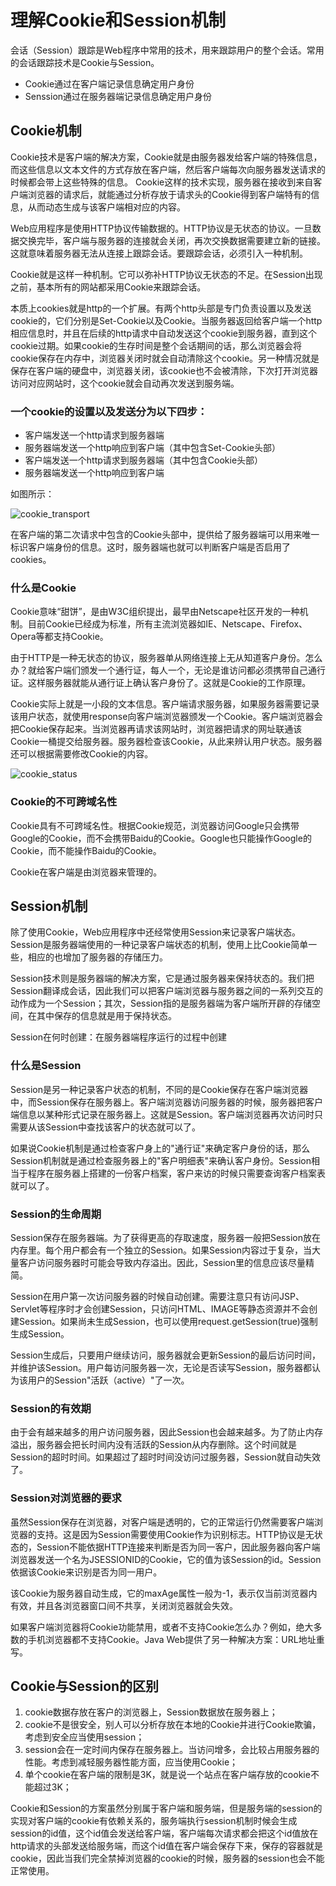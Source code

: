 # 理解Cookie和Session机制

会话（Session）跟踪是Web程序中常用的技术，用来跟踪用户的整个会话。常用的会话跟踪技术是Cookie与Session。
* Cookie通过在客户端记录信息确定用户身份
* Senssion通过在服务器端记录信息确定用户身份

## Cookie机制

Cookie技术是客户端的解决方案，Cookie就是由服务器发给客户端的特殊信息，而这些信息以文本文件的方式存放在客户端，然后客户端每次向服务器发送请求的时候都会带上这些特殊的信息。
Cookie这样的技术实现，服务器在接收到来自客户端浏览器的请求后，就能通过分析存放于请求头的Cookie得到客户端特有的信息，从而动态生成与该客户端相对应的内容。

Web应用程序是使用HTTP协议传输数据的。HTTP协议是无状态的协议。一旦数据交换完毕，客户端与服务器的连接就会关闭，再次交换数据需要建立新的链接。这就意味着服务器无法从连接上跟踪会话。要跟踪会话，必须引入一种机制。

Cookie就是这样一种机制。它可以弥补HTTP协议无状态的不足。在Session出现之前，基本所有的网站都采用Cookie来跟踪会话。

本质上cookies就是http的一个扩展。有两个http头部是专门负责设置以及发送cookie的，它们分别是Set-Cookie以及Cookie。当服务器返回给客户端一个http相应信息时，并且在后续的http请求中自动发送这个cookie到服务器，直到这个cookie过期。如果cookie的生存时间是整个会话期间的话，那么浏览器会将cookie保存在内存中，浏览器关闭时就会自动清除这个cookie。另一种情况就是保存在客户端的硬盘中，浏览器关闭，该cookie也不会被清除，下次打开浏览器访问对应网站时，这个cookie就会自动再次发送到服务端。

### 一个cookie的设置以及发送分为以下四步：
* 客户端发送一个http请求到服务器端
* 服务器端发送一个http响应到客户端（其中包含Set-Cookie头部）
* 客户端发送一个http请求到服务器端（其中包含Cookie头部）
* 服务器端发送一个http响应到客户端

如图所示：

![cookie_transport](http://static.oschina.net/uploads/space/2015/0406/201833_rQQV_120166.png)

在客户端的第二次请求中包含的Cookie头部中，提供给了服务器端可以用来唯一标识客户端身份的信息。这时，服务器端也就可以判断客户端是否启用了cookies。

### 什么是Cookie

Cookie意味“甜饼”，是由W3C组织提出，最早由Netscape社区开发的一种机制。目前Cookie已经成为标准，所有主流浏览器如IE、Netscape、Firefox、Opera等都支持Cookie。

由于HTTP是一种无状态的协议，服务器单从网络连接上无从知道客户身份。怎么办？就给客户端们颁发一个通行证，每人一个，无论是谁访问都必须携带自己通行证。这样服务器就能从通行证上确认客户身份了。这就是Cookie的工作原理。

Cookie实际上就是一小段的文本信息。客户端请求服务器，如果服务器需要记录该用户状态，就使用response向客户端浏览器颁发一个Cookie。客户端浏览器会把Cookie保存起来。当浏览器再请求该网站时，浏览器把请求的网址联通该Cookie一桶提交给服务器。服务器检查该Cookie，从此来辨认用户状态。服务器还可以根据需要修改Cookie的内容。

![cookie_status](http://static.oschina.net/uploads/space/2015/0403/140007_OZCH_120166.gif)

### Cookie的不可跨域名性

Cookie具有不可跨域名性。根据Cookie规范，浏览器访问Google只会携带Google的Cookie，而不会携带Baidu的Cookie。Google也只能操作Google的Cookie，而不能操作Baidu的Cookie。

Cookie在客户端是由浏览器来管理的。

## Session机制

除了使用Cookie，Web应用程序中还经常使用Session来记录客户端状态。Session是服务器端使用的一种记录客户端状态的机制，使用上比Cookie简单一些，相应的也增加了服务器的存储压力。

Session技术则是服务器端的解决方案，它是通过服务器来保持状态的。我们把Session翻译成会话，因此我们可以把客户端浏览器与服务器之间的一系列交互的动作成为一个Session；其次，Session指的是服务器端为客户端所开辟的存储空间，在其中保存的信息就是用于保持状态。

Session在何时创建：在服务器端程序运行的过程中创建

### 什么是Session

Session是另一种记录客户状态的机制，不同的是Cookie保存在客户端浏览器中，而Session保存在服务器上。客户端浏览器访问服务器的时候，服务器把客户端信息以某种形式记录在服务器上。这就是Session。客户端浏览器再次访问时只需要从该Session中查找该客户的状态就可以了。

如果说Cookie机制是通过检查客户身上的"通行证"来确定客户身份的话，那么Session机制就是通过检查服务器上的"客户明细表"来确认客户身份。Session相当于程序在服务器上搭建的一份客户档案，客户来访的时候只需要查询客户档案表就可以了。

### Session的生命周期

Session保存在服务器端。为了获得更高的存取速度，服务器一般把Session放在内存里。每个用户都会有一个独立的Session。如果Session内容过于复杂，当大量客户访问服务器时可能会导致内存溢出。因此，Session里的信息应该尽量精简。

Session在用户第一次访问服务器的时候自动创建。需要注意只有访问JSP、Servlet等程序时才会创建Session，只访问HTML、IMAGE等静态资源并不会创建Session。如果尚未生成Session，也可以使用request.getSession(true)强制生成Session。

Session生成后，只要用户继续访问，服务器就会更新Session的最后访问时间，并维护该Session。用户每访问服务器一次，无论是否读写Session，服务器都认为该用户的Session"活跃（active）"了一次。

### Session的有效期

由于会有越来越多的用户访问服务器，因此Session也会越来越多。为了防止内存溢出，服务器会把长时间内没有活跃的Session从内存删除。这个时间就是Session的超时时间。如果超过了超时时间没访问过服务器，Session就自动失效了。

### Session对浏览器的要求

虽然Session保存在浏览器，对客户端是透明的，它的正常运行仍然需要客户端浏览器的支持。这是因为Session需要使用Cookie作为识别标志。HTTP协议是无状态的，Session不能依据HTTP连接来判断是否为同一客户，因此服务器向客户端浏览器发送一个名为JSESSIONID的Cookie，它的值为该Session的id。Session依据该Cookie来识别是否为同一用户。

该Cookie为服务器自动生成，它的maxAge属性一般为-1，表示仅当前浏览器内有效，并且各浏览器窗口间不共享，关闭浏览器就会失效。

如果客户端浏览器将Cookie功能禁用，或者不支持Cookie怎么办？例如，绝大多数的手机浏览器都不支持Cookie。Java Web提供了另一种解决方案：URL地址重写。

## Cookie与Session的区别

1. cookie数据存放在客户的浏览器上，Session数据放在服务器上；
2. cookie不是很安全，别人可以分析存放在本地的Cookie并进行Cookie欺骗，考虑到安全应当使用session；
3. session会在一定时间内保存在服务器上。当访问增多，会比较占用服务器的性能。考虑到减轻服务器性能方面，应当使用Cookie；
4. 单个cookie在客户端的限制是3K，就是说一个站点在客户端存放的cookie不能超过3K；

Cookie和Session的方案虽然分别属于客户端和服务端，但是服务端的session的实现对客户端的cookie有依赖关系的，服务端执行session机制时候会生成session的id值，这个id值会发送给客户端，客户端每次请求都会把这个id值放在http请求的头部发送给服务端，而这个id值在客户端会保存下来，保存的容器就是cookie，因此当我们完全禁掉浏览器的cookie的时候，服务器的session也会不能正常使用。



